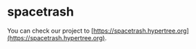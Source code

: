 # spacetrash
You can check our project to [https://spacetrash.hypertree.org](https://spacetrash.hypertree.org).
